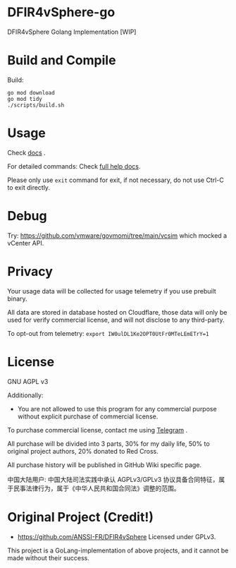 # DFIR4vSphere-go

DFIR4vSphere Golang Implementation [WIP]

# Build and Compile

Build:

```shell
go mod download
go mod tidy
./scripts/build.sh
```

# Usage

Check [docs](/docs/get-started.md) .

For detailed commands: Check [full help docs](/docs/full-help.md).

Please only use `exit` command for exit, if not necessary, do not use Ctrl-C to exit directly.

# Debug

Try: https://github.com/vmware/govmomi/tree/main/vcsim which mocked a vCenter API.

# Privacy

Your usage data will be collected for usage telemetry if you use prebuilt binary.

All data are stored in database hosted on Cloudflare, 
those data will only be used for verify commercial license, and will not disclose to any third-party.

To opt-out from telemetry: `export IW0ulDL1Ke2OPT0UtFr0MTeLEmETrY=1`

# License

GNU AGPL v3

Additionally:
- You are not allowed to use this program for any commercial purpose without explicit purchase of commercial license.

To purchase commercial license, contact me using [Telegram](https://t.me/GH_Consult_7c88e09_bot) .

All purchase will be divided into 3 parts, 30% for my daily life, 50% to original project authors, 20% donated to Red Cross.

All purchase history will be published in GitHub Wiki specific page.

中国大陆用户: 中国大陆司法实践中承认 AGPLv3/GPLv3 协议具备合同特征，属于民事法律行为，属于《中华人民共和国合同法》调整的范围。

# Original Project (Credit!)

- https://github.com/ANSSI-FR/DFIR4vSphere Licensed under GPLv3.

This project is a GoLang-implementation of above projects, and it cannot be made without their success.